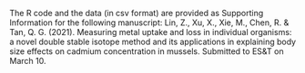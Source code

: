 The R code and the data (in csv format) are provided as Supporting Information for the following manuscript: 
Lin, Z., Xu, X., Xie, M., Chen, R. & Tan, Q. G. (2021). Measuring metal uptake and loss in individual organisms: a novel double stable isotope method and its applications in explaining body size effects on cadmium concentration in mussels. Submitted to ES&T on March 10.
